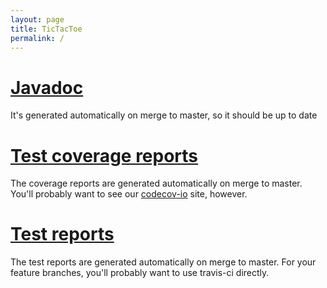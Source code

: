 ```yaml
---
layout: page
title: TicTacToe
permalink: /
---
```


# [Javadoc](javadoc)

It's generated automatically on merge to master, so it should be up to date

# [Test coverage reports](coverage)

The coverage reports are generated automatically on merge to master.  You'll probably want
to see our [codecov-io](https://codecov.io/gh/hundarogborn/TicTacToe) site, however.

# [Test reports](test)

The test reports are generated automatically on merge to master.  For your feature branches,
you'll probably want to use travis-ci directly.


